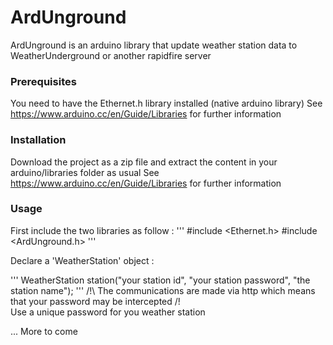 # ArdUnground

ArdUnground is an arduino library that update weather station data to WeatherUnderground or another rapidfire server

### Prerequisites

You need to have the Ethernet.h library installed (native arduino library)
See https://www.arduino.cc/en/Guide/Libraries for further information

### Installation

Download the project as a zip file and extract the content in your arduino/libraries folder as usual
See https://www.arduino.cc/en/Guide/Libraries for further information

### Usage

First include the two libraries as follow :
'''
#include <Ethernet.h>
#include <ArdUnground.h>
'''

Declare a 'WeatherStation' object :

'''
WeatherStation station("your station id", "your station password", "the station name");
'''
/!\ The communications are made via http which means that your password may be intercepted /!\
Use a unique password for you weather station

... More to come
